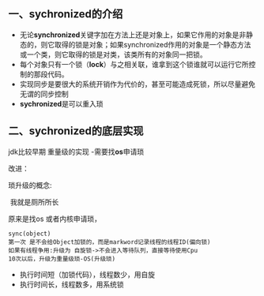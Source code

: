 ## 一、sychronized的介绍

+ 无论**synchronized**关键字加在方法上还是对象上，如果它作用的对象是非静态的，则它取得的锁是对象；如果synchronized作用的对象是一个静态方法或一个类，则它取得的锁是对类，该类所有的对象同一把锁。 
+ 每个对象只有一个锁（**lock**）与之相关联，谁拿到这个锁谁就可以运行它所控制的那段代码。 
+ 实现同步是要很大的系统开销作为代价的，甚至可能造成死锁，所以尽量避免无谓的同步控制
+ **sychronized**是可以重入琐



## 二、sychronized的底层实现

jdk比较早期 重量级的实现 -需要找**os**申请琐

改进：

琐升级的概念:

​	我就是厕所所长

原来是找os 或者内核申请琐，

```
sync(object)
第一次 是不会给Object加锁的，而是markword记录线程的线程ID(偏向锁)
如果有线程争用:升级为 自旋锁->不会进入等待队列，直接等待使用Cpu
10次以后，升级为重量级琐-OS(升级琐)
```

+ 执行时间短（加锁代码），线程数少，用自旋
+ 执行时间长，线程数多，用系统锁



